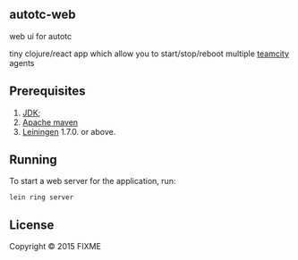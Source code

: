 ## autotc-web
web ui for autotc

tiny clojure/react app which allow you to start/stop/reboot multiple [teamcity](https://www.jetbrains.com/teamcity/) agents

## Prerequisites

1. [JDK][1];
2. [Apache maven][2]
3. [Leiningen][3] 1.7.0. or above.

[1]: http://www.oracle.com/technetwork/java/javase/downloads/index.htmla
[2]: http://maven.apache.org
[3]: https://github.com/technomancy/leiningen

## Running

To start a web server for the application, run:

    lein ring server

## License

Copyright © 2015 FIXME
